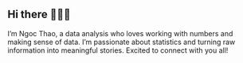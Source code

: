 ## Hi there 👋👋👋
I’m Ngoc Thao, a data analysis who loves working with numbers and  making sense of data. I’m passionate about statistics and turning raw information into meaningful stories. Excited to connect with you all!
